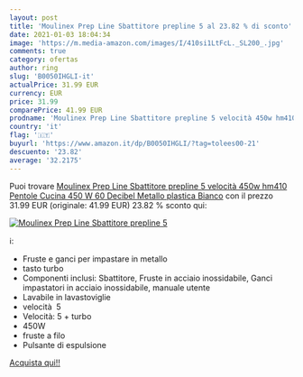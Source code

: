 ```yaml
---
layout: post
title: 'Moulinex Prep Line Sbattitore prepline 5 al 23.82 % di sconto'
date: 2021-01-03 18:04:34
image: 'https://m.media-amazon.com/images/I/410si1LtFcL._SL200_.jpg'
comments: true
category: ofertas
author: ring
slug: 'B0050IHGLI-it'
actualPrice: 31.99 EUR
currency: EUR
price: 31.99
comparePrice: 41.99 EUR
prodname: 'Moulinex Prep Line Sbattitore prepline 5 velocità 450w hm410 Pentole Cucina  450 W  60 Decibel  Metallo  plastica  Bianco'
country: 'it'
flag: '🇮🇹'
buyurl: 'https://www.amazon.it/dp/B0050IHGLI/?tag=tolees00-21'
descuento: '23.82'
average: '32.2175'
---
```


Puoi trovare [Moulinex Prep Line Sbattitore prepline 5 velocità 450w hm410 Pentole Cucina  450 W  60 Decibel  Metallo  plastica  Bianco](https://www.amazon.it/dp/B0050IHGLI/?tag=tolees00-21) con il prezzo 31.99 EUR (originale: 41.99 EUR) 23.82 % sconto qui:

[![Moulinex Prep Line Sbattitore prepline 5](https://m.media-amazon.com/images/I/410si1LtFcL._SL200_.jpg)](https://www.amazon.it/dp/B0050IHGLI/?tag=tolees00-21)

ℹ️:

- Fruste e ganci per impastare in metallo
- tasto turbo
- Componenti inclusi: Sbattitore, Fruste in acciaio inossidabile, Ganci impastatori in acciaio inossidabile, manuale utente
- Lavabile in lavastoviglie
- velocità  5
- Velocità: 5 + turbo
- 450W
- fruste a filo
- Pulsante di espulsione

[Acquista qui!!](https://www.amazon.it/dp/B0050IHGLI/?tag=tolees00-21)

